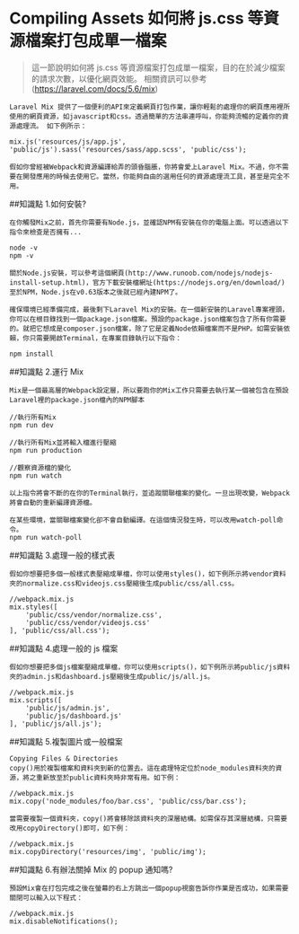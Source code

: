 # Compiling Assets 如何將 js.css 等資源檔案打包成單一檔案

> 這一節說明如何將 js.css 等資源檔案打包成單一檔案，目的在於減少檔案的請求次數，以優化網頁效能。
> 相關資訊可以參考(https://laravel.com/docs/5.6/mix)

    Laravel Mix 提供了一個便利的API來定義網頁打包作業，讓你輕鬆的處理你的網頁應用裡所使用的網頁資源，如javascript和css。透過簡單的方法串連呼叫，你能夠流暢的定義你的資源處理流。 如下例所示：

    mix.js('resources/js/app.js', 'public/js').sass('resources/sass/app.scss', 'public/css');

    假如你曾經被Webpack和資源編譯給弄的頭昏腦脹，你將會愛上Laravel Mix。不過，你不需要在開發應用的時候去使用它。當然，你能夠自由的選用任何的資源處理流工具，甚至是完全不用。

##知識點 1.如何安裝?

    在你觸發Mix之前，首先你需要有Node.js，並確認NPM有安裝在你的電腦上面。可以透過以下指令來檢查是否擁有...

    node -v
    npm -v

    關於Node.js安裝，可以參考這個網頁(http://www.runoob.com/nodejs/nodejs-install-setup.html)，官方下載安裝檔網址(https://nodejs.org/en/download/)
    至於NPM，Node.js在v0.63版本之後就已經內建NPM了。

    確保環境已經準備完成，最後剩下Laravel Mix的安裝。在一個新安裝的Laravel專案裡頭，你可以在根目錄找到一個package.json檔案。預設的package.json檔案包含了所有你需要的。就把它想成是composer.json檔案，除了它是定義Node依賴檔案而不是PHP。如需安裝依賴，你只需要開啟Terminal，在專案目錄執行以下指令：

    npm install

##知識點 2.運行 Mix

    Mix是一個最高層的Webpack設定層，所以要跑你的Mix工作只需要去執行某一個被包含在預設Laravel裡的package.json檔內的NPM腳本

    //執行所有Mix
    npm run dev

    //執行所有Mix並將輸入檔進行壓縮
    npm run production

    //觀察資源檔的變化
    npm run watch

    以上指令將會不斷的在你的Terminal執行，並追蹤關聯檔案的變化。一旦出現改變，Webpack將會自動的重新編譯資源檔。

    在某些環境，當關聯檔案變化卻不會自動編譯。在這個情況發生時，可以改用watch-poll命令。
    npm run watch-poll

##知識點 3.處理一般的樣式表

    假如你想要把多個一般樣式表壓縮成單檔，你可以使用styles()，如下例所示將vendor資料夾的normalize.css和videojs.css壓縮後生成public/css/all.css。

    //webpack.mix.js
    mix.styles([
        'public/css/vendor/normalize.css',
        'public/css/vendor/videojs.css'
    ], 'public/css/all.css');

##知識點 4.處理一般的 js 檔案

    假如你想要把多個js檔案壓縮成單檔，你可以使用scripts()，如下例所示將public/js資料夾的admin.js和dashboard.js壓縮後生成public/js/all.js。

    //webpack.mix.js
    mix.scripts([
        'public/js/admin.js',
        'public/js/dashboard.js'
    ], 'public/js/all.js');

##知識點 5.複製圖片或一般檔案

    Copying Files & Directories
    copy()用於複製檔案和資料夾到新的位置去。這在處理特定位於node_modules資料夾的資源，將之重新放至於public資料夾時非常有用。如下例：

    //webpack.mix.js
    mix.copy('node_modules/foo/bar.css', 'public/css/bar.css');

    當需要複製一個資料夾，copy()將會移除該資料夾的深層結構。如需保存其深層結構，只需要改用copyDirectory()即可，如下例：

    //webpack.mix.js
    mix.copyDirectory('resources/img', 'public/img');

##知識點 6.有辦法關掉 Mix 的 popup 通知嗎?

    預設Mix會在打包完成之後在螢幕的右上方跳出一個popup視窗告訴你作業是否成功，如果需要關閉可以輸入以下程式：

    //webpack.mix.js
    mix.disableNotifications();
